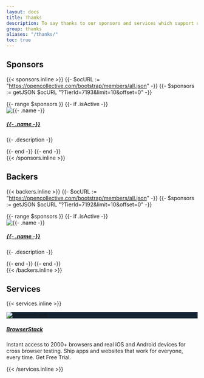 ```yaml
---
layout: docs
title: Thanks
description: To say thanks to our sponsors and services which support us.
group: thanks
aliases: "/thanks/"
toc: true
---
```


## Sponsors

{{< sponsors.inline >}}
{{- $ocURL := "https://opencollective.com/bootstrap/members/all.json" -}}
{{- $sponsors := getJSON $ocURL "?TierId=7193&limit=10&offset=0" -}}
<div class="row">
  {{- range $sponsors }}
    {{- if .isActive -}}
      <div class="col-3 d-flex mb-2">
        <div class="card w-100 text-center">
          <img src="{{- .image -}}" class="card-img-top" alt="{{- .name -}}">
          <div class="card-body border-top">
            <h5 class="card-title">
              <a href="{{- .website -}}">{{- .name -}}</a>
            </h5>
            <p class="card-text">{{- .description -}}</p>
          </div>
        </div>
      </div>
    {{- end -}}
  {{- end -}}
</div>
{{< /sponsors.inline >}}

## Backers

{{< backers.inline >}}
{{- $ocURL := "https://opencollective.com/bootstrap/members/all.json" -}}
{{- $sponsors := getJSON $ocURL "?TierId=7192&limit=10&offset=0" -}}
<div class="row">
  {{- range $sponsors }}
    {{- if .isActive -}}
      <div class="col-3 d-flex mb-2">
        <div class="card w-100 text-center">
          <img src="{{- .image -}}" class="card-img-top" alt="{{- .name -}}">
          <div class="card-body border-top">
            <h5 class="card-title">
              <a href="{{- .website -}}">{{- .name -}}</a>
            </h5>
            <p class="card-text">{{- .description -}}</p>
          </div>
        </div>
      </div>
    {{- end -}}
  {{- end -}}
</div>
{{< /backers.inline >}}

## Services

{{< services.inline >}}
<div class="row">
  <div class="col-3 d-flex mb-2">
    <div class="card w-100 text-center">
      <div style="background-color: #142433">
        <img src="https://3fxtqy18kygf3on3bu39kh93-wpengine.netdna-ssl.com/wp-content/themes/browserstack/img/browserstack-logo.svg" class="card-img-top" alt="BrowserStack">
      </div>
      <div class="card-body border-top">
        <h5 class="card-title">
          <a href="https://www.browserstack.com/">BrowserStack</a>
        </h5>
        <p class="card-text">Instant access to 2000+ browsers and real iOS and Android devices for cross browser testing. Ship apps and websites that work for everyone, every time. Get Free Trial.</p>
      </div>
    </div>
  </div>
</div>
{{< /services.inline >}}

